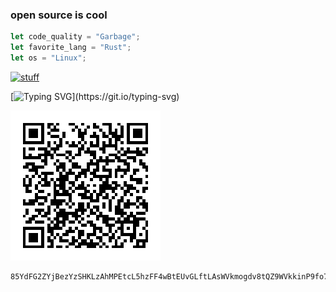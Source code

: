 ### open source is cool
```rust
let code_quality = "Garbage";
let favorite_lang = "Rust";
let os = "Linux";
```
[![stuff](https://github-readme-stats.vercel.app/api/?username=Pikkel&theme=cobalt)](https://github.com/Pikkel) 

[![Typing SVG](https://readme-typing-svg.herokuapp.com?font=&color=F16822&lines=Feel+free+to+donate+Monero!)](https://git.io/typing-svg)

[![85YdFG2ZYjBezYzSHKLzAhMPEtcL5hzFF4wBtEUvGLftLAsWVkmogdv8tQZ9WVkkinP9fo7zZVszUT67FS5KnU4BVV3K6iN](monero-qr.png)](monero:85YdFG2ZYjBezYzSHKLzAhMPEtcL5hzFF4wBtEUvGLftLAsWVkmogdv8tQZ9WVkkinP9fo7zZVszUT67FS5KnU4BVV3K6iN)
```
85YdFG2ZYjBezYzSHKLzAhMPEtcL5hzFF4wBtEUvGLftLAsWVkmogdv8tQZ9WVkkinP9fo7zZVszUT67FS5KnU4BVV3K6iN
```